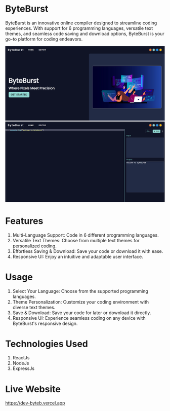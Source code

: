 # ByteBurst
ByteBurst is an innovative online compiler designed to streamline coding experiences. With support for 6 programming languages, versatile text themes, and seamless code saving and download options, ByteBurst is your go-to platform for coding endeavors.

<img src="./src/assets/ByteBurst.png"> 
<img src="./src/assets/ByteBurst2.png">

# Features
1) Multi-Language Support: Code in 6 different programming languages.
2) Versatile Text Themes: Choose from multiple text themes for personalized coding.
3) Effortless Saving & Download: Save your code or download it with ease.
4) Responsive UI: Enjoy an intuitive and adaptable user interface.

# Usage
1) Select Your Language: Choose from the supported programming languages.
2) Theme Personalization: Customize your coding environment with diverse text themes.
3) Save & Download: Save your code for later or download it directly.
4) Responsive UI: Experience seamless coding on any device with ByteBurst's responsive design.

# Technologies Used
1) ReactJs
2) NodeJs
3) ExpressJs

# Live Website
https://dev-byteb.vercel.app
